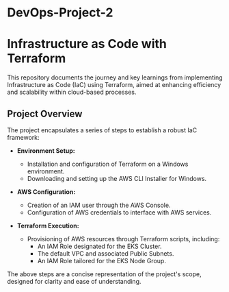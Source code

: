 # DevOps-Project-2

# Infrastructure as Code with Terraform

This repository documents the journey and key learnings from implementing Infrastructure as Code (IaC) using Terraform, aimed at enhancing efficiency and scalability within cloud-based processes.

## Project Overview

The project encapsulates a series of steps to establish a robust IaC framework:

- **Environment Setup:**
  - Installation and configuration of Terraform on a Windows environment.
  - Downloading and setting up the AWS CLI Installer for Windows.

- **AWS Configuration:**
  - Creation of an IAM user through the AWS Console.
  - Configuration of AWS credentials to interface with AWS services.

- **Terraform Execution:**
  - Provisioning of AWS resources through Terraform scripts, including:
    - An IAM Role designated for the EKS Cluster.
    - The default VPC and associated Public Subnets.
    - An IAM Role tailored for the EKS Node Group.

The above steps are a concise representation of the project's scope, designed for clarity and ease of understanding.
